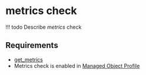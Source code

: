 # metrics check

<!-- prettier-ignore -->
!!! todo
    Describe *metrics* check

## Requirements

* [get_metrics](../../../../dev/reference/scripts/get_metrics.md)
* Metrics check is enabled in [Managed Object Profile](../../../../user/reference/concepts/managed-object-profile/index.md)
